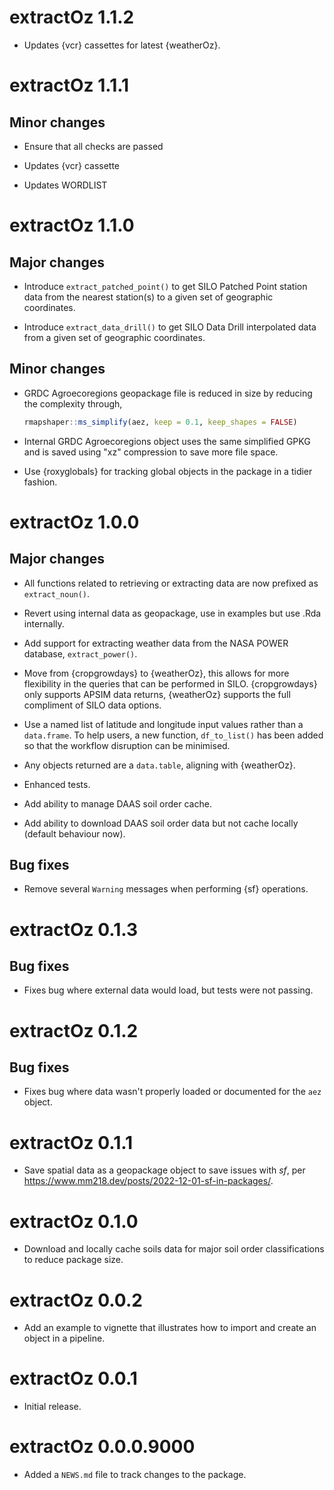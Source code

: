 # extractOz 1.1.2

-    Updates {vcr} cassettes for latest {weatherOz}.

# extractOz 1.1.1

## Minor changes

-   Ensure that all checks are passed

  -   Updates {vcr} cassette

  -   Updates WORDLIST

# extractOz 1.1.0

## Major changes

-   Introduce `extract_patched_point()` to get SILO Patched Point station data from the nearest station(s) to a given set of geographic coordinates.

-   Introduce `extract_data_drill()` to get SILO Data Drill interpolated data from a given set of geographic coordinates.

## Minor changes

-   GRDC Agroecoregions geopackage file is reduced in size by reducing the complexity through,
    ```r
    rmapshaper::ms_simplify(aez, keep = 0.1, keep_shapes = FALSE)
    ```
    
-   Internal GRDC Agroecoregions object uses the same simplified GPKG and is saved using "xz" compression to save more file space.

-   Use {roxyglobals} for tracking global objects in the package in a tidier fashion.

# extractOz 1.0.0

## Major changes

-   All functions related to retrieving or extracting data are now prefixed as `extract_noun()`.

-   Revert using internal data as geopackage, use in examples but use .Rda internally.

-   Add support for extracting weather data from the NASA POWER database, `extract_power()`.

-   Move from {cropgrowdays} to {weatherOz}, this allows for more flexibility in the queries that can be performed in SILO.
{cropgrowdays} only supports APSIM data returns, {weatherOz} supports the full compliment of SILO data options.

-   Use a named list of latitude and longitude input values rather than a `data.frame`.
To help users, a new function, `df_to_list()` has been added so that the workflow disruption can be minimised.

-   Any objects returned are a `data.table`, aligning with {weatherOz}.

-   Enhanced tests.

-   Add ability to manage DAAS soil order cache.

-   Add ability to download DAAS soil order data but not cache locally (default behaviour now).

## Bug fixes

-   Remove several `Warning` messages when performing {sf} operations.

# extractOz 0.1.3

## Bug fixes

-   Fixes bug where external data would load, but tests were not passing.

# extractOz 0.1.2

## Bug fixes

-   Fixes bug where data wasn't properly loaded or documented for the `aez` object.

# extractOz 0.1.1

-   Save spatial data as a geopackage object to save issues with *sf*, per <https://www.mm218.dev/posts/2022-12-01-sf-in-packages/>.

# extractOz 0.1.0

-   Download and locally cache soils data for major soil order classifications to reduce package size.

# extractOz 0.0.2

-   Add an example to vignette that illustrates how to import and create an object in a pipeline.

# extractOz 0.0.1

-   Initial release.

# extractOz 0.0.0.9000

-   Added a `NEWS.md` file to track changes to the package.
